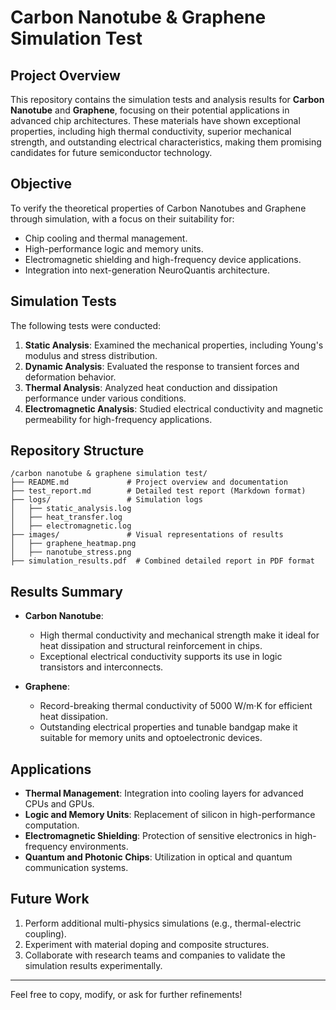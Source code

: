 # **Carbon Nanotube & Graphene Simulation Test**

## **Project Overview**
This repository contains the simulation tests and analysis results for **Carbon Nanotube** and **Graphene**, focusing on their potential applications in advanced chip architectures. These materials have shown exceptional properties, including high thermal conductivity, superior mechanical strength, and outstanding electrical characteristics, making them promising candidates for future semiconductor technology.

## **Objective**
To verify the theoretical properties of Carbon Nanotubes and Graphene through simulation, with a focus on their suitability for:
- Chip cooling and thermal management.
- High-performance logic and memory units.
- Electromagnetic shielding and high-frequency device applications.
- Integration into next-generation NeuroQuantis architecture.

## **Simulation Tests**
The following tests were conducted:
1. **Static Analysis**: Examined the mechanical properties, including Young's modulus and stress distribution.
2. **Dynamic Analysis**: Evaluated the response to transient forces and deformation behavior.
3. **Thermal Analysis**: Analyzed heat conduction and dissipation performance under various conditions.
4. **Electromagnetic Analysis**: Studied electrical conductivity and magnetic permeability for high-frequency applications.

## **Repository Structure**
```
/carbon nanotube & graphene simulation test/
├── README.md             # Project overview and documentation
├── test_report.md        # Detailed test report (Markdown format)
├── logs/                 # Simulation logs
│   ├── static_analysis.log
│   ├── heat_transfer.log
│   ├── electromagnetic.log
├── images/               # Visual representations of results
│   ├── graphene_heatmap.png
│   ├── nanotube_stress.png
├── simulation_results.pdf  # Combined detailed report in PDF format
```

## **Results Summary**
- **Carbon Nanotube**:
  - High thermal conductivity and mechanical strength make it ideal for heat dissipation and structural reinforcement in chips.
  - Exceptional electrical conductivity supports its use in logic transistors and interconnects.

- **Graphene**:
  - Record-breaking thermal conductivity of 5000 W/m·K for efficient heat dissipation.
  - Outstanding electrical properties and tunable bandgap make it suitable for memory units and optoelectronic devices.

## **Applications**
- **Thermal Management**: Integration into cooling layers for advanced CPUs and GPUs.
- **Logic and Memory Units**: Replacement of silicon in high-performance computation.
- **Electromagnetic Shielding**: Protection of sensitive electronics in high-frequency environments.
- **Quantum and Photonic Chips**: Utilization in optical and quantum communication systems.

## **Future Work**
1. Perform additional multi-physics simulations (e.g., thermal-electric coupling).
2. Experiment with material doping and composite structures.
3. Collaborate with research teams and companies to validate the simulation results experimentally.

---

Feel free to copy, modify, or ask for further refinements!
